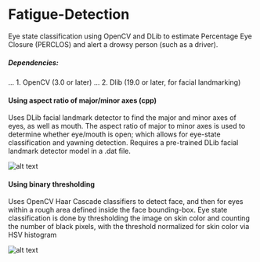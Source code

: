# Fatigue-Detection
Eye state classification using OpenCV and DLib to estimate Percentage Eye Closure (PERCLOS) and alert a drowsy person (such as a driver).

##### Dependencies:
... 1. OpenCV (3.0 or later)
... 2. Dlib (19.0 or later, for facial landmarking)

#### Using aspect ratio of major/minor axes (cpp)
Uses DLib facial landmark detector to find the major and minor axes of eyes, as well as mouth. The aspect ratio of major to minor axes is used to determine whether eye/mouth is open; which allows for eye-state classification and yawning detection.
Requires a pre-trained DLib facial landmark detector model in a .dat file. 

![alt text][landmarks]

[landmarks]: https://raw.githubusercontent.com/sahnimanas/Fatigue-Detection/master/landmarks.png "Facial landmarks"

#### Using binary thresholding
Uses OpenCV Haar Cascade classifiers to detect face, and then for eyes within a rough area defined inside the face bounding-box. Eye state classification is done by thresholding the image on skin color and counting the number of black pixels, with the threshold normalized for skin color via HSV histogram

![alt text][binary]

[binary]: https://raw.githubusercontent.com/sahnimanas/Fatigue-Detection/master/binary.png "Binary thresholding"
